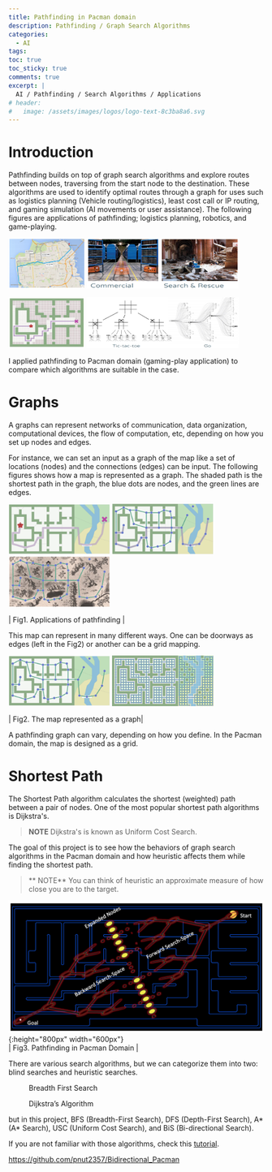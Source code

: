 ```yaml
---
title: Pathfinding in Pacman domain
description: Pathfinding / Graph Search Algorithms
categories:
  - AI
tags:
toc: true
toc_sticky: true
comments: true
excerpt: |
  AI / Pathfinding / Search Algorithms / Applications
# header:
#   image: /assets/images/logos/logo-text-8c3ba8a6.svg
---
```


# Introduction

Pathfinding builds on top of graph search algorithms and explore routes between nodes, traversing from the start node to the destination. These algorithms are used to identify optimal routes through a graph for uses such as logistics planning (Vehicle routing/logistics), least cost call or IP routing, and gaming simulation (AI movements or user assistance). The following figures are applications of pathfinding; logistics planning, robotics, and game-playing.

<p float="left">
  <img src="/assets/images/Pathfinding/logistics_path.png" width="150" height="100" />
  <img src="/assets/images/Pathfinding/robotics_path.png" width="300" height="100"/>
</p>
<p float="left">
  <img src="/assets/images/Pathfinding/game_path.png" width="150" height="100"/>
  <img src="/assets/images/Pathfinding/game-playing.png" width="300" height="100"/>
</p>

I applied pathfinding to Pacman domain (gaming-play application) to compare which algorithms are suitable in the case.

# Graphs
A graphs can represent networks of communication, data organization, computational devices, the flow of computation, etc, depending on how you set up nodes and edges.

For instance, we can set an input as a graph of the map like a set of locations (nodes) and the connections (edges) can be input. The following figures shows how a map is represented as a graph. The shaded path is the shortest path in the graph, the blue dots are nodes, and the green lines are edges.

<p float="left">
  <img src="/assets/images/Pathfinding/map_1.png" width="200" height="100"/>
  <img src="/assets/images/Pathfinding/map_2.png" width="200" height="100"/>
  <img src="/assets/images/Pathfinding/map_3.png" width="200" height="100"/>
</p>
| Fig1. Applications of pathfinding |

This map can represent in many different ways. One can be doorways as edges (left in the Fig2) or another can be a grid mapping.

<p float="left">
  <img src="/assets/images/Pathfinding/doorways_edges.png" width="200" height="100"/>
  <img src="/assets/images/Pathfinding/grid_map.png" width="200" height="100"/>
</p>
| Fig2. The map represented as a graph|

A pathfinding graph can vary, depending on how you define. In the Pacman domain, the map is designed as a grid.

# Shortest Path

The Shortest Path algorithm calculates the shortest (weighted) path between a pair of nodes. One of the most popular shortest path algorithms is Dijkstra's.
> **NOTE** Dijkstra's is known as Uniform Cost Search.



The goal of this project is to see how the behaviors of graph search algorithms in the Pacman domain and how heuristic affects them while finding the shortest path.
> ** NOTE** You can think of heuristic an approximate measure of how close you are to the target.

![scrapy_archit_all](/assets/images/Pathfinding/pacman.png){:height="800px" width="600px"}  
| Fig3. Pathfinding in Pacman Domain |

There are various search algorithms, but we can categorize them into two: blind searches and heuristic searches.

</p><div id="diagram-contour"><div class="side-by-side"><figure id="diagram-contour-unweighted"><figcaption>Breadth First Search</figcaption></figure><figure id="diagram-contour-weighted"><figcaption>Dijkstra’s Algorithm</figcaption></figure></div></div><p>

 but in this project, BFS (Breadth-First Search), DFS (Depth-First Search), A* (A* Search), USC (Uniform Cost Search), and BiS (Bi-directional Search).

If you are not familiar with those algorithms, check this [tutorial](https://cs.stanford.edu/people/abisee/tutorial/).

https://github.com/pnut2357/Bidirectional_Pacman
